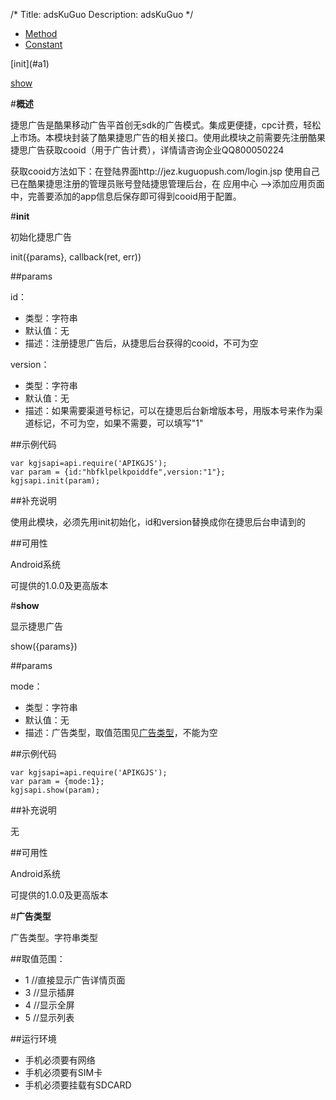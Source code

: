 /*
Title: adsKuGuo
Description: adsKuGuo
*/

<ul id="tab" class="clearfix">
	<li class="active"><a href="#method-content">Method</a></li>
	<li><a href="#const-content">Constant</a></li>
</ul>
<div id="method-content">


<div class="outline">
[init](#a1)

[show](#a2)

</div>

#**概述**

捷思广告是酷果移动广告平首创无sdk的广告模式。集成更便捷，cpc计费，轻松上市场。本模块封装了酷果捷思广告的相关接口。使用此模块之前需要先注册酷果捷思广告获取cooid（用于广告计费），详情请咨询企业QQ800050224

获取cooid方法如下：在登陆界面http://jez.kuguopush.com/login.jsp 使用自己已在酷果捷思注册的管理员账号登陆捷思管理后台，在 应用中心 -->添加应用页面中，完善要添加的app信息后保存即可得到cooid用于配置。

#**init**<div id="a1"></div>

初始化捷思广告

init({params}, callback(ret, err))

##params

id：

- 类型：字符串
- 默认值：无
- 描述：注册捷思广告后，从捷思后台获得的cooid，不可为空

version：

- 类型：字符串
- 默认值：无
- 描述：如果需要渠道号标记，可以在捷思后台新增版本号，用版本号来作为渠道标记，不可为空，如果不需要，可以填写"1"

##示例代码

	var kgjsapi=api.require('APIKGJS');
	var param = {id:"hbfklpelkpoiddfe",version:"1"};
	kgjsapi.init(param);

##补充说明

使用此模块，必须先用init初始化，id和version替换成你在捷思后台申请到的

##可用性

Android系统

可提供的1.0.0及更高版本


#**show**<div id="a2"></div>

显示捷思广告

show({params})

##params

mode：

- 类型：字符串
- 默认值：无
- 描述：广告类型，取值范围见[广告类型](!Constant)，不能为空

##示例代码

	var kgjsapi=api.require('APIKGJS');
	var param = {mode:1};
	kgjsapi.show(param);

##补充说明

无

##可用性

Android系统

可提供的1.0.0及更高版本

</div>

<div id="const-content">

#**广告类型**

广告类型。字符串类型

##取值范围：

- 1		//直接显示广告详情页面
- 3		//显示插屏
- 4		//显示全屏
- 5		//显示列表

##运行环境

- 手机必须要有网络
- 手机必须要有SIM卡
- 手机必须要挂载有SDCARD 

